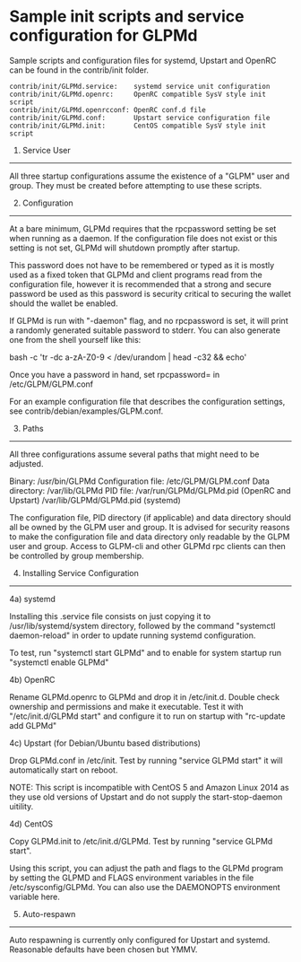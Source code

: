 Sample init scripts and service configuration for GLPMd
==========================================================

Sample scripts and configuration files for systemd, Upstart and OpenRC
can be found in the contrib/init folder.

    contrib/init/GLPMd.service:    systemd service unit configuration
    contrib/init/GLPMd.openrc:     OpenRC compatible SysV style init script
    contrib/init/GLPMd.openrcconf: OpenRC conf.d file
    contrib/init/GLPMd.conf:       Upstart service configuration file
    contrib/init/GLPMd.init:       CentOS compatible SysV style init script

1. Service User
---------------------------------

All three startup configurations assume the existence of a "GLPM" user
and group.  They must be created before attempting to use these scripts.

2. Configuration
---------------------------------

At a bare minimum, GLPMd requires that the rpcpassword setting be set
when running as a daemon.  If the configuration file does not exist or this
setting is not set, GLPMd will shutdown promptly after startup.

This password does not have to be remembered or typed as it is mostly used
as a fixed token that GLPMd and client programs read from the configuration
file, however it is recommended that a strong and secure password be used
as this password is security critical to securing the wallet should the
wallet be enabled.

If GLPMd is run with "-daemon" flag, and no rpcpassword is set, it will
print a randomly generated suitable password to stderr.  You can also
generate one from the shell yourself like this:

bash -c 'tr -dc a-zA-Z0-9 < /dev/urandom | head -c32 && echo'

Once you have a password in hand, set rpcpassword= in /etc/GLPM/GLPM.conf

For an example configuration file that describes the configuration settings,
see contrib/debian/examples/GLPM.conf.

3. Paths
---------------------------------

All three configurations assume several paths that might need to be adjusted.

Binary:              /usr/bin/GLPMd
Configuration file:  /etc/GLPM/GLPM.conf
Data directory:      /var/lib/GLPMd
PID file:            /var/run/GLPMd/GLPMd.pid (OpenRC and Upstart)
                     /var/lib/GLPMd/GLPMd.pid (systemd)

The configuration file, PID directory (if applicable) and data directory
should all be owned by the GLPM user and group.  It is advised for security
reasons to make the configuration file and data directory only readable by the
GLPM user and group.  Access to GLPM-cli and other GLPMd rpc clients
can then be controlled by group membership.

4. Installing Service Configuration
-----------------------------------

4a) systemd

Installing this .service file consists on just copying it to
/usr/lib/systemd/system directory, followed by the command
"systemctl daemon-reload" in order to update running systemd configuration.

To test, run "systemctl start GLPMd" and to enable for system startup run
"systemctl enable GLPMd"

4b) OpenRC

Rename GLPMd.openrc to GLPMd and drop it in /etc/init.d.  Double
check ownership and permissions and make it executable.  Test it with
"/etc/init.d/GLPMd start" and configure it to run on startup with
"rc-update add GLPMd"

4c) Upstart (for Debian/Ubuntu based distributions)

Drop GLPMd.conf in /etc/init.  Test by running "service GLPMd start"
it will automatically start on reboot.

NOTE: This script is incompatible with CentOS 5 and Amazon Linux 2014 as they
use old versions of Upstart and do not supply the start-stop-daemon uitility.

4d) CentOS

Copy GLPMd.init to /etc/init.d/GLPMd. Test by running "service GLPMd start".

Using this script, you can adjust the path and flags to the GLPMd program by
setting the GLPMD and FLAGS environment variables in the file
/etc/sysconfig/GLPMd. You can also use the DAEMONOPTS environment variable here.

5. Auto-respawn
-----------------------------------

Auto respawning is currently only configured for Upstart and systemd.
Reasonable defaults have been chosen but YMMV.
